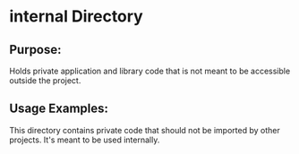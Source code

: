 # internal Directory

## Purpose:
Holds private application and library code that is not meant to be accessible outside the project.

## Usage Examples:

This directory contains private code that should not be imported by other projects. It's meant to be used internally.
